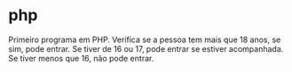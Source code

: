 # php

Primeiro programa em PHP. Verifica se a pessoa tem mais que 18 anos, se sim, pode entrar. Se tiver de 16 ou 17, pode entrar se estiver acompanhada. Se tiver menos que 16, não pode entrar.
